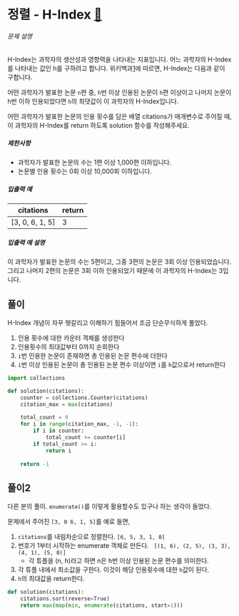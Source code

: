 # 정렬 - H-Index [🔗](https://programmers.co.kr/learn/courses/30/lessons/42747)

###### 문제 설명

H-Index는 과학자의 생산성과 영향력을 나타내는 지표입니다. 어느 과학자의 H-Index를 나타내는 값인 h를 구하려고 합니다. 위키백과[1](https://programmers.co.kr/learn/courses/30/lessons/42747#fn1)에 따르면, H-Index는 다음과 같이 구합니다.

어떤 과학자가 발표한 논문 `n`편 중, `h`번 이상 인용된 논문이 `h`편 이상이고 나머지 논문이 h번 이하 인용되었다면 `h`의 최댓값이 이 과학자의 H-Index입니다.

어떤 과학자가 발표한 논문의 인용 횟수를 담은 배열 citations가 매개변수로 주어질 때, 이 과학자의 H-Index를 return 하도록 solution 함수를 작성해주세요.

##### 제한사항

- 과학자가 발표한 논문의 수는 1편 이상 1,000편 이하입니다.
- 논문별 인용 횟수는 0회 이상 10,000회 이하입니다.

##### 입출력 예

| citations       | return |
| --------------- | ------ |
| [3, 0, 6, 1, 5] | 3      |

##### 입출력 예 설명

이 과학자가 발표한 논문의 수는 5편이고, 그중 3편의 논문은 3회 이상 인용되었습니다. 그리고 나머지 2편의 논문은 3회 이하 인용되었기 때문에 이 과학자의 H-Index는 3입니다.

## 풀이

H-Index 개념이 자꾸 헷갈리고 이해하기 힘들어서 조금 단순무식하게 풀었다.

1. 인용 횟수에 대한 카운터 객체를 생성한다
2. 인용횟수의 최대값부터 0까지 순회한다
3. `i`번 인용한 논문이 존재하면 총 인용된 논문 편수에 더한다
4. `i`번 이상 인용된 논문이 총 인용된 논문 편수 이상이면 `i`를 `h`값으로서 return한다

```python
import collections

def solution(citations):
    counter = collections.Counter(citations)
    citation_max = max(citations)
    
    total_count = 0
    for i in range(citation_max, -1, -1):
        if i in counter:
            total_count += counter[i]
        if total_count >= i:
            return i
    
    return -1
```

## 풀이2

다른 분의 풀이. `enumerate()`를 이렇게 활용할수도 있구나 하는 생각이 들었다.

문제에서 주어진 `[3, 0 6, 1, 5]`를 예로 들면,

1. `citations`를 내림차순으로 정렬한다. `[6, 5, 3, 1, 0]`
2. 번호가 1부터 시작하는 enumerate 객체로 만든다. ` [(1, 6), (2, 5), (3, 3), (4, 1), (5, 0)]`
   - 각 튜플을 (n, h)라고 하면 n은 h번 이상 인용된 논문 편수를 의미한다.
3. 각 튜플 내에서 최소값을 구한다. 이것이 해당 인용횟수에 대한 `h`값이 된다.
4. `h`의 최대값을 return한다.

```python
def solution(citations):
    citations.sort(reverse=True)
    return max(map(min, enumerate(citations, start=1)))
```